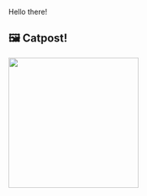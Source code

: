 Hello there!



## 🖼️ Catpost!

<sub>
    <img src="https://cdn2.thecatapi.com/images/9H7XeyrHs.png" height="256">
</sub>

